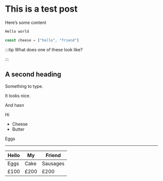 # This is a test post

Here’s some content


```javascript
Hello world

const cheese = ["hello", "friend"]
```




:::tip
What does one of these look like?

<end>

:::


## A second heading

Something to type.

It looks nice.

And hasn

Hi

* Cheese
* Butter

Eggs


---

| Hello | My | Friend |
|----|----|----|
| Eggs | Cake | Sausages |
| £100 | £200 | £200 |


